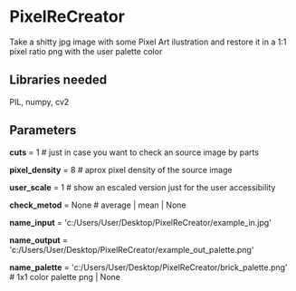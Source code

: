 # PixelReCreator
Take a shitty jpg image with some Pixel Art ilustration and restore it in a 1:1 pixel ratio png with the user palette color

## Libraries needed

PIL, numpy, cv2

## Parameters

**cuts** = 1              # just in case you want to check an source image by parts

**pixel_density** = 8     # aprox pixel density of the source image

**user_scale** = 1        # show an escaled version just for the user accessibility

**check_metod** = None    # average | mean | None

**name_input** = 'c:/Users/User/Desktop/PixelReCreator/example_in.jpg'

**name_output** = 'c:/Users/User/Desktop/PixelReCreator/example_out_palette.png'

**name_palette** = 'c:/Users/User/Desktop/PixelReCreator/brick_palette.png'      # 1x1 color palette png | None
